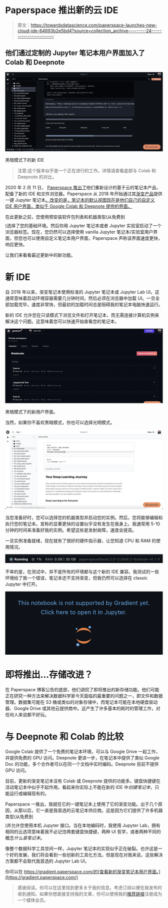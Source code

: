 # Paperspace 推出新的云 IDE

> 原文：<https://towardsdatascience.com/paperspace-launches-new-cloud-ide-64693b2e5bd4?source=collection_archive---------24----------------------->

## 他们通过定制的 Jupyter 笔记本用户界面加入了 Colab 和 Deepnote

![](img/ed262b8c477951a296728f8ca7b848ad.png)

黑暗模式下的新 IDE

> 注意:这个版本似乎是一个正在进行的工作。详情请查看底部与 Colab 和 Deepnote 的对比。

2020 年 2 月 11 日， [Paperspace 推出了](https://blog.paperspace.com/all-new-gpu-backed-notebooks-on-gradient/)他们重新设计的基于云的笔记本产品，配备了新的 IDE 和文件浏览器。Paperspace 从 2018 年开始通过其[渐变产品](https://gradient.paperspace.com/)提供一键 Jupyter 笔记本[。改变的是，笔记本的默认视图现在是他们自己的自定义 IDE 用户界面，类似于 Google Colab 和 Deepnote 提供的界面。](https://blog.paperspace.com/gradient/)

在此更新之前，您使用预安装软件包列表和机器类型(从免费到$$$$)选择了您的基础环境。然后你用 Jupyter 笔记本或者 Jupyter 实验室启动了一个浏览器标签。现在，您仍然可以选择使用 vanilla Jupyter 笔记本/实验室用户界面，但您也可以使用自定义笔记本用户界面，Paperspace 声称该界面速度更快，响应更快。

让我们来看看最近更新中的新功能。

# 新 IDE

自 2018 年以来，渐变笔记本使用标准的 Jupyter 笔记本或 Jupyter Lab UI。这通常意味着启动环境容器需要几分钟时间，然后必须在浏览器中加载 UI。一旦全部加载完毕，速度非常快，但最初的加载时间总是阻碍我的笔记本电脑快速运行。

新的 IDE 允许您在只读模式下浏览文件和打开笔记本，而无需连接计算机实例来解决这个问题。这意味着您可以快速开始查看您的笔记本。

![](img/217c59cf9fe2109c3804611f7b56eaac.png)

黑暗模式下的新用户界面。

当然，如果你不喜欢黑暗模式，你也可以选择光明模式。

![](img/c514a82d46d2a42dedc2a6d012b41766.png)

当您准备好时，您可以选择您的机器类型并启动您的实例。然后，您将能够编辑和执行您的笔记本。宣称的显著更快的设置似乎没有发生在我身上。我通常用 5-10 分钟的时间来准备好我的实例。希望这些是发射故障，速度会提高。

一旦实例准备就绪，现在就有了很好的硬件指示器，让您知道 CPU 和 RAM 的使用情况。

![](img/e78c35445138ac4e4eac4a4ae36cd7e9.png)

不幸的是，在测试中，并不是所有的环境都与这个新的 IDE 兼容。我测试的一些环境给了我一个错误，笔记本还不支持渐变，但我仍然可以选择在 classic Jupyter 中打开。

![](img/8dea333bcba3e3eba246de90028e78b1.png)

# 即将推出…存储改进？

在 Paperspace 博客公告的底部，他们调侃了即将推出的新存储功能。他们可能正在研究一种方法来解决数据科学家今天面临的最重要的问题之一，即文件和数据管理。数据集可能在 S3 桶或类似的对象存储中，而笔记本可能在本地硬盘驱动器、Google Drive 或其他云提供商中。这产生了许多基本的耗时的管理工作，对任何人来说都不好玩。

# 与 Deepnote 和 Colab 的比较

Google Colab 提供了一个免费的笔记本环境，可以与 Google Drive 一起工作，并提供免费的 GPU 访问。Deepnote 更进一步，在笔记本中提供了类似 Google Doc 的功能，多个合作者可以在同一个文档中实时编码。Deepnote 目前不提供 GPU 访问。

目前，更新的渐变笔记本没有 Colab 或 Deepnote 提供的功能多。键盘快捷键在活动笔记本中似乎不起作用。看起来你实际上不能在新的 IDE 中*创建笔记本*，只能运行或编辑现有的。

Paperspace 一推出，我就在它的一键笔记本上使用了它的渐变功能。出于几个原因，从那以后，它一直是我首选的云笔记本供应商。这是因为它们提供了许多机器类型(从免费到$$$$)并允许您使用本机 Jupyter 接口。当在本地编码时，我使用 Jupyter Lab，拥有相同的云选项意味着我不必记住两套键盘快捷键，两种 UI 哲学，或者两种不同的概念*什么是笔记本*。

像整个数据科学工具空间一样，Jupyter 笔记本的实现似乎正在破裂。也许这是一个好的发展，我们将会看到一些创新的工具化方法。但是现在对我来说，这些解决方案都不会取代我首选的 Jupyter Lab UI。

你可以在 https://gradient.paperspace.com/的[查看新的渐变笔记本用户界面。](https://gradient.paperspace.com/)

> 感谢阅读。你可以在这里找到更多关于我的信息。考虑订阅以便在我发布时收到通知。如果你想直接支持我的文章，你可以使用我的[推荐链接](https://robertritz.com/membership)注册成为一个媒体会员。